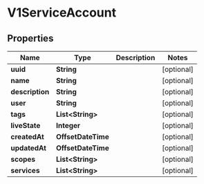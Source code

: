 

# V1ServiceAccount


## Properties

| Name | Type | Description | Notes |
|------------ | ------------- | ------------- | -------------|
|**uuid** | **String** |  |  [optional] |
|**name** | **String** |  |  [optional] |
|**description** | **String** |  |  [optional] |
|**user** | **String** |  |  [optional] |
|**tags** | **List&lt;String&gt;** |  |  [optional] |
|**liveState** | **Integer** |  |  [optional] |
|**createdAt** | **OffsetDateTime** |  |  [optional] |
|**updatedAt** | **OffsetDateTime** |  |  [optional] |
|**scopes** | **List&lt;String&gt;** |  |  [optional] |
|**services** | **List&lt;String&gt;** |  |  [optional] |



